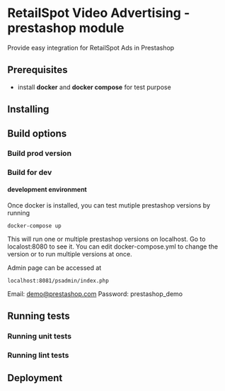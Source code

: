 # RetailSpot Video Advertising - prestashop module

Provide easy integration for RetailSpot Ads in Prestashop

## Prerequisites

- install **docker** and **docker compose** for test purpose

## Installing

## Build options

### Build prod version

### Build for dev

#### development environment

Once docker is installed, you can test mutiple prestashop versions by running

```
docker-compose up
```

This will run one or multiple prestashop versions on localhost. Go to localost:8080 to see it.
You can edit docker-compose.yml to change the version or to run multiple versions at once.

Admin page can be accessed at

```
localhost:8081/psadmin/index.php
```

Email: demo@prestashop.com
Password: prestashop_demo

## Running tests

### Running unit tests

### Running lint tests

## Deployment
